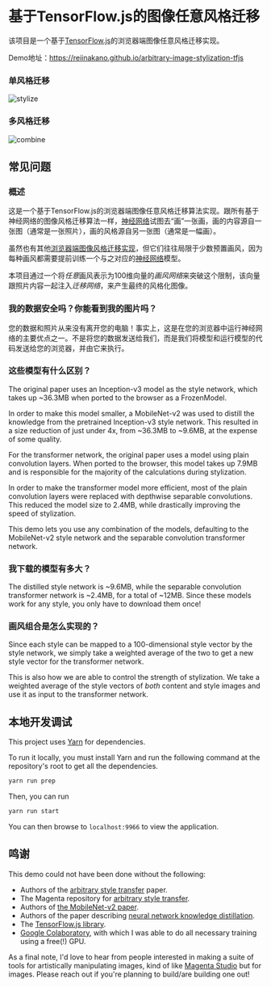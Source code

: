 # 基于TensorFlow.js的图像任意风格迁移

该项目是一个基于[TensorFlow.js](https://js.tensorflow.org/)的浏览器端图像任意风格迁移实现。

Demo地址：https://reiinakano.github.io/arbitrary-image-stylization-tfjs

### 单风格迁移

![stylize](readme_img/stylize.jpg)

### 多风格迁移

![combine](readme_img/combine.jpg)

## 常见问题

### 概述

这是一个基于TensorFlow.js的浏览器端图像任意风格迁移算法实现。跟所有基于神经网络的图像风格迁移算法一样，[神经网络](https://zh.wikipedia.org/wiki/%E4%BA%BA%E5%B7%A5%E7%A5%9E%E7%BB%8F%E7%BD%91%E7%BB%9C)试图去“画”一张画，画的内容源自一张图（通常是一张照片），画的风格源自另一张图（通常是一幅画）。

虽然也有其他[浏览器端图像风格迁移实现](https://github.com/reiinakano/fast-style-transfer-deeplearnjs)，但它们往往局限于少数预置画风，因为每种画风都需要提前训练一个与之对应的[神经网络](https://zh.wikipedia.org/wiki/%E4%BA%BA%E5%B7%A5%E7%A5%9E%E7%BB%8F%E7%BD%91%E7%BB%9C)模型。

本项目通过一个将*任意*画风表示为100维向量的*画风网络*来突破这个限制，该向量跟照片内容一起注入*迁移网络*，来产生最终的风格化图像。

### 我的数据安全吗？你能看到我的图片吗？

您的数据和照片从来没有离开您的电脑！事实上，这是在您的浏览器中运行神经网络的主要优点之一。不是将您的数据发送给我们，而是我们将模型和运行模型的代码发送给您的浏览器，并由它来执行。

### 这些模型有什么区别？

The original paper uses an Inception-v3 model 
as the style network, which takes up ~36.3MB 
when ported to the browser as a FrozenModel.

In order to make this model smaller, a MobileNet-v2 was
used to distill the knowledge from the pretrained Inception-v3 
style network. This resulted in a size reduction of just under 4x,
from ~36.3MB to ~9.6MB, at the expense of some quality.

For the transformer network, the original paper uses 
a model using plain convolution layers. When ported to
the browser, this model takes up 7.9MB and is responsible
for the majority of the calculations during stylization.

In order to make the transformer model more efficient, most of the
plain convolution layers were replaced with depthwise separable 
convolutions. This reduced the model size to 2.4MB, while
drastically improving the speed of stylization.

This demo lets you use any combination of the models, defaulting
to the MobileNet-v2 style network and the separable convolution
transformer network.

### 我下载的模型有多大？

The distilled style network is ~9.6MB, while the separable convolution
transformer network is ~2.4MB, for a total of ~12MB. 
Since these models work for any style, you only 
have to download them once!

### 画风组合是怎么实现的？

Since each style can be mapped to a 100-dimensional 
style vector by the style network,
we simply take a weighted average of the two to get
a new style vector for the transformer network.

This is also how we are able to control the strength
of stylization. We take a weighted average of the style 
vectors of *both* content and style images and use 
it as input to the transformer network.

## 本地开发调试

This project uses [Yarn](https://yarnpkg.com/en/) for dependencies.

To run it locally, you must install Yarn and run the following command at the repository's root to get all the dependencies.

```bash
yarn run prep
```

Then, you can run

```bash
yarn run start
```

You can then browse to `localhost:9966` to view the application.


## 鸣谢

This demo could not have been done without the following:

* Authors of the [arbitrary style transfer](https://arxiv.org/abs/1705.06830) paper.
* The Magenta repository for [arbitrary style transfer](https://github.com/tensorflow/magenta/tree/master/magenta/models/arbitrary_image_stylization).
* Authors of [the MobileNet-v2 paper](https://arxiv.org/abs/1801.04381).
* Authors of the paper describing [neural network knowledge distillation](https://arxiv.org/abs/1503.02531).
* The [TensorFlow.js library](https://js.tensorflow.org).
* [Google Colaboratory](https://colab.research.google.com/), with which I was able 
to do all necessary training using a free(!) GPU.

As a final note, I'd love to hear from people interested 
in making a suite of tools for artistically manipulating images, kind of like 
[Magenta Studio](https://magenta.tensorflow.org/studio)
but for images. Please reach out if you're planning to build/are 
building one out!
